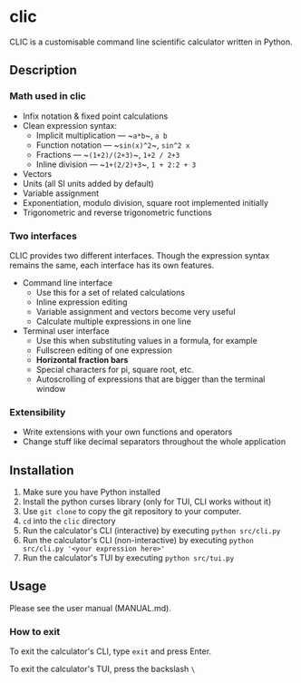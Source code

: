 # clic

CLIC
is a customisable command line scientific calculator written in Python.

## Description

### Math used in clic

- Infix notation & fixed point calculations
- Clean expression syntax:
    + Implicit multiplication — ~`a*b`~, `a b`
    + Function notation — ~`sin(x)^2`~, `sin^2 x`
    + Fractions — ~`(1+2)/(2+3)`~, `1+2 / 2+3`
    + Inline division — ~`1+(2/2)+3`~, `1 + 2:2 + 3`
- Vectors
- Units (all SI units added by default)
- Variable assignment
- Exponentiation, modulo division, square root implemented initially
- Trigonometric and reverse trigonometric functions

### Two interfaces

CLIC provides two different interfaces.
Though the expression syntax remains the same,
each interface has its own features.

- Command line interface
    + Use this for a set of related calculations
    + Inline expression editing
    + Variable assignment and vectors become very useful
    + Calculate multiple expressions in one line
- Terminal user interface
    + Use this when substituting values in a formula, for example
    + Fullscreen editing of one expression
    + **Horizontal fraction bars**
    + Special characters for pi, square root, etc.
    + Autoscrolling of expressions that are bigger than the terminal window

### Extensibility

- Write extensions with your own functions and operators
- Change stuff like decimal separators throughout the whole application

## Installation

1. Make sure you have Python installed
2. Install the python curses library (only for TUI, CLI works without it)
3. Use `git clone` to copy the git repository to your computer.
4. `cd` into the `clic` directory
5. Run the calculator's CLI (interactive) by executing `python src/cli.py`
6. Run the calculator's CLI (non-interactive) by executing
`python src/cli.py '<your expression here>'`
6. Run the calculator's TUI by executing `python src/tui.py`

## Usage

Please see the user manual (MANUAL.md).

### How to exit

To exit the calculator's CLI, type `exit` and press Enter.

To exit the calculator's TUI, press the backslash `\`
